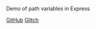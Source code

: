 Demo of path variables in Express

[GitHub](https://github.com/Thinkful-Ed/express-path-variables-example-1)
[Glitch](https://glitch.com/edit/#!/express-path-variables-example-1)


